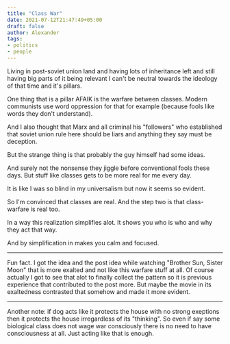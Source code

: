 ```yaml
---
title: "Class War"
date: 2021-07-12T21:47:49+05:00
draft: false
author: Alexander
tags:
- politics
- people
---
```


Living in post-soviet union land and having lots of inheritance left and still having big parts of it being relevant
I can't be neutral towards the ideology of that time and it's pillars.

One thing that is a pillar AFAIK is the warfare between classes.
Modern communists use word oppression for that for example (because fools like words they don't understand).

And I also thought that Marx and all criminal his "followers" who established that soviet union rule here should be liars
and anything they say must be deception.

But the strange thing is that probably the guy himself had some ideas.

And surely not the nonsense they jiggle before conventional fools these days.
But stuff like classes gets to be more real for me every day.

It is like I was so blind in my universalism but now it seems so evident.

So I'm convinced that classes are real.
And the step two is that class-warfare is real too.

In a way this realization simplifies alot.
It shows you who is who and why they act that way.

And by simplification in makes you calm and focused.

---

Fun fact. I got the idea and the post idea while watching "Brother Sun, Sister Moon" that is more exalted and not like this warfare stuff at all.
Of course actually I got to see that alot to finally collect the pattern so it is previous experience that contributed to the post more.
But maybe the movie in its exaltedness contrasted that somehow and made it more evident.

---

Another note: if dog acts like it protects the house with no strong exeptions then it protects the house irregardless of its "thinking".
So even if say some biological class does not wage war consciously there is no need to have consciousness at all.
Just acting like that is enough.
